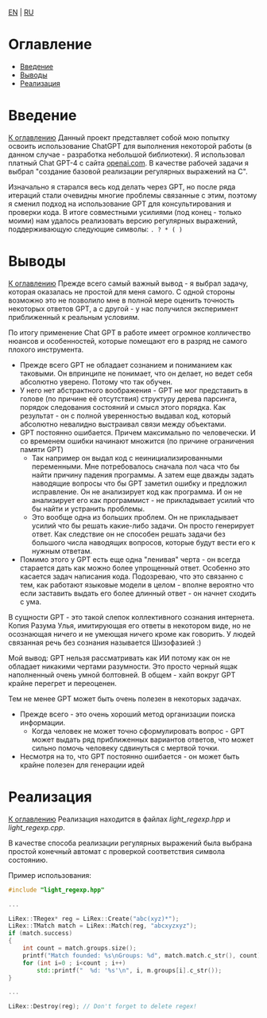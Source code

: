 [EN]() | [RU]()

# Оглавление
* [Введение](#введение)
* [Выводы](#выводы)
* [Реализация](#реализация)


# Введение
[К оглавлению](#Оглавление)
Данный проект представляет собой мою попытку освоить использование ChatGPT для выполнения некоторой работы (в данном случае -  разработка небольшой библиотеки). Я использовал платный Chat GPT-4 с сайта [openai.com](https://chat.openai.com/). В качестве  рабочей задачи я выбрал "создание базовой реализации регулярных выражений на C".

Изначально я старался весь код делать через GPT, но после ряда итераций стали очевидны многие проблемы связанные с этим, поэтому я сменил подход на использование GPT для консультирования и проверки кода. В итоге совместными усилиями (под конец - только моими) нам удалось реализовать версию регулярных выражений, поддерживающую следующие символы: `. ? * ( )`


# Выводы
[К оглавлению](#Оглавление)
Прежде всего самый важный вывод - я выбрал задачу, которая оказалась не простой для меня самого. С одной стороны возможно это не позволило мне в полной мере оценить точность некоторых ответов GPT, а с другой - у нас получился эксперимент приближенный к реальным условиям.

По итогу применение Chat GPT в работе имеет огромное колличество нюансов и особенностей, которые помещают его в разряд не самого плохого инструмента.

* Прежде всего GPT не обладает сознанием и пониманием как таковыми. Он впринципе не понимает, что он  делает, но ведет себя абсолютно уверено. Потому что так обучен.
* У него нет абстрактного воображения - GPT не мог представить в голове (по причине её отсутствия) структуру дерева парсинга, порядок следования состояний и смысл этого порядка. Как результат - он с полной уверенностью выдавал код, который абсолютно невалидно выстраивал связи между объектами.
* GPT постоянно ошибается. Причем максимально по человечески. И со временем ошибки начинают множится (по причине ограничения памяти GPT)
  * Так например он выдал код с неинициализированными переменными. Мне потребовалось сначала пол часа что бы найти причину падения программы. А затем еще дважды задать наводящие вопросы что бы GPT заметил ошибку и предложил исправление. Он не анализирует код как программа. И он не анализирует его как программист - не прикладывает усилий что бы найти и устранить проблемы. 
  * Это вообще одна из больших проблем. Он не прикладывает усилий что бы решать какие-либо задачи. Он просто генерирует ответ. Как следствие он не способен решать задачи без большого числа наводящих вопросов, которые будут вести его к нужным ответам.
* Помимо этого у GPT есть еще одна "ленивая" черта - он всегда старается дать как можно более упрощенный ответ. Особенно это касается задач написания кода. Подозреваю, что это связанно с тем, как работают языковые модели в целом - вполне вероятно что если заставить выдать его более длинный ответ - он начнет сходить с ума.

В сущности GPT - это такой слепок коллективного сознания интернета.
Копия Разума Улья, имитирующая его ответы в некотором виде, но не осознающая ничего и не умеющая ничего кроме как говорить. У людей связанная речь без сознания называется Шизофазией :)

Мой вывод:
GPT нельзя рассматривать как ИИ потому как он не обладает никакими чертами разумности.
Это просто черный ящак наполненный очень умной болтовней.
В общем - хайп вокруг GPT крайне перегрет и переоценен.

Тем не менее GPT может быть очень полезен в некоторых задачах.
* Прежде всего - это очень хороший метод организации поиска информации.
  * Когда человек не может точно сформулировать вопрос - GPT может выдать ряд приближенных вариантов ответов, что может сильно помочь человеку сдвинуться с мертвой точки.
* Несмотря на то, что GPT постоянно ошибается - он может быть крайне полезен для генерации идей


# Реализация
[К оглавлению](#Оглавление)
Реализация находится в файлах *light_regexp.hpp* и *light_regexp.cpp*.

В качестве способа реализации регулярных выражений была выбрана простой конечный автомат с проверкой соответствия символа состоянию.



Пример использования:
```cpp
#include "light_regexp.hpp"

...

LiRex::TRegex* reg = LiRex::Create("abc(xyz)*");
LiRex::TMatch match = LiRex::Match(reg, "abcxyzxyz");
if (match.success)
{
    int count = match.groups.size();
    printf("Match founded: %s\nGroups: %d", match.match.c_str(), count);
    for (int i=0 ; i<count ; i++)
        std::printf("  %d: '%s'\n", i, m.groups[i].c_str());
}

...

LiRex::Destroy(reg); // Don't forget to delete regex!
```
